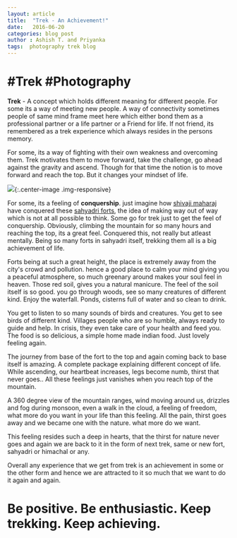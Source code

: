 ```yaml
---
layout: article
title:  "Trek - An Achievement!"
date:   2016-06-20
categories: blog post
author : Ashish T. and Priyanka
tags:  photography trek blog
---
```

# #Trek #Photography

**Trek** - A concept which holds different meaning for different people. For some its a way of meeting new people. A way of connectivity sometimes people of same mind frame meet here which either bond them as a professional partner or a life partner or a Friend for life. If not friend, its remembered as a trek experience which always resides in the persons memory.

For some, its a way of fighting with their own weakness and overcoming them. Trek motivates them to move forward, take the challenge, go ahead against the gravity and ascend. Though for that time the notion is to move forward and reach the top. But it changes your mindset of life.


![](https://drscdn.500px.org/photo/9008106/q%3D80_m%3D1500/69b5f2097de3b305f9e60f6052baaace){:.center-image .img-responsive}

For some, its a feeling of **conquership**. just imagine how [shivaji maharaj](https://en.wikipedia.org/wiki/Shivaji) have conquered these [sahyadri forts](https://en.wikipedia.org/wiki/Shivaji%27s_forts), the idea of making way out of way which is not at all possible to think. Some go for trek just to get the feel of conquership. Obviously, climbing the mountain for so many hours and reaching the top, its a great feel. Conquered this, not really but atleast mentally. Being so many forts in sahyadri itself, trekking them all is a big achievement of life.

Forts being at such a great height, the place is extremely away from the city's crowd and pollution. hence a good place to calm your mind giving you a peaceful atmosphere, so much greenary around makes your soul feel in heaven. Those red soil, gives you a natural manicure. The feel of the soil itself is so good. you go through woods, see so many creatures of different kind. Enjoy the waterfall. Ponds, cisterns full of water and so clean to drink.

You get to listen to so many sounds of birds and creatures. You get to see birds of different kind. Villages people who are so humble, always ready to guide and help. In crisis, they even take care of your health and feed you. The food is so delicious, a simple home made indian food. Just lovely feeling again.

The journey from base of the fort to the top and again coming back to base itself is amazing. A complete package explaining different concept of life. While ascending, our heartbeat increases, legs become numb, thirst that never goes.. All these feelings just vanishes when you reach top of the mountain.

A 360 degree view of the mountain ranges, wind moving around us, drizzles  and fog during monsoon, even a walk in the cloud, a feeling of freedom, what more do you want in your life than this feeling. All the pain, thirst goes away and we became one with the nature. what more do we want.

This feeling resides such a deep in hearts, that the thirst for nature never goes and again we are back to it in the form of next trek, same or new fort, sahyadri or himachal or any.

Overall any experience that we get from trek is an achievement in some or the other form and hence we are attracted to it so much that we want to do it again and again.

# Be positive. Be enthusiastic. Keep trekking. Keep achieving.
